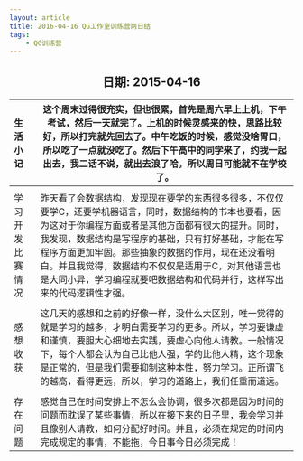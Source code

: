 ```yaml
---
layout: article
title: 2016-04-16 QG工作室训练营两日结
tags:
    - QG训练营
---
```




<center><h2>日期: 2015-04-16</h2></center>

 

 

| 生活小记         | 这个周末过得很充实，但也很累，首先是周六早上上机，下午考试，然后一天就完了。上机的时候灵感来的快，思路比较好，所以打完就先回去了。中午吃饭的时候，感觉没啥胃口，所以吃了一点就没吃了。然后下午高中的同学来了，约我一起出去，我二话不说，就出去浪了哈。所以周日可能就不在学校了。 |
| :--------------- | ------------------------------------------------------------ |
|                  |                                                              |
| 学习开发比赛情况 | 昨天看了会数据结构，发现现在要学的东西很多很多，不仅仅要学C，还要学机器语言，同时，数据结构的书本也要看，因为这对于你编程方面或者是其他方面都有很大的提升。同时，我发现，数据结构是写程序的基础，只有打好基础，才能在写程序方面更加牢固。那些抽象的数据的作用，现在还没看明白。并且我觉得，数据结构不仅仅是适用于C，对其他语言也是大同小异，学习编程就要吧数据结构和代码并行，这样写出来的代码逻辑性才强。 |
|                  |                                                              |
| 感想收获         | 这几天的感想和之前的好像一样，没什么大区别，唯一觉得的就是学习的越多，才明白需要学习的更多。所以，学习要谦虚和谨慎，要胆大心细地去实践，要虚心向他人请教。一般情况下，每个人都会认为自己比他人强，学的比他人精，这个现象是正常的，但是我们需要抑制这种本性，努力学习。正所谓飞的越高，看得更远，所以，学习的道路上，我们任重而道远。 |
|                  |                                                              |
| 存在问题         | 感觉自己在时间安排上不怎么会协调，很多次都是因为时间的问题而耽误了某些事情，所以在接下来的日子里，我会学习并且像别人请教，如何分配好时间。并且，必须在规定的时间内完成规定的事情，不能拖，今日事今日必须完成！ |


